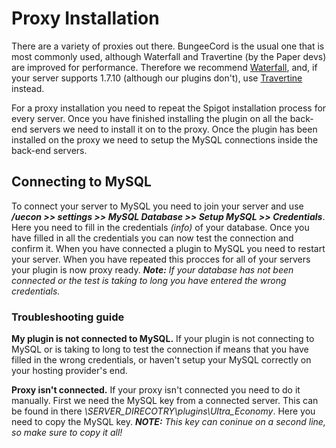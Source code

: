 # Proxy Installation
There are a variety of proxies out there. BungeeCord is the usual one that is most commonly used, although Waterfall and Travertine (by the Paper devs) are improved for performance. Therefore we recommend [Waterfall](https://papermc.io/downloads#Waterfall), and, if your server supports 1.7.10 (although our plugins don't), use [Travertine](https://papermc.io/downloads#Travertine) instead.
<br>

For a proxy installation you need to repeat the Spigot installation process for every server. Once you have finished installing the plugin on all the back-end servers we need to install it on to the proxy.
Once the plugin has been installed on the proxy we need to setup the MySQL connections inside the back-end servers.
<br>

## Connecting to MySQL
To connect your server to MySQL you need to join your server and use ***/uecon >> settings >> MySQL Database >> Setup MySQL >> Credentials***. Here you need to fill in the credentials *(info)* of your database. Once you have filled in all the credentials you can now test the connection and confirm it.
When you have connected a plugin to MySQL you need to restart your server.
When you have repeated this procces for all of your servers your plugin is now proxy ready.
***Note:*** *If your database has not been connected or the test is taking to long you have entered the wrong credentials.*
<br>

### Troubleshooting guide
**My plugin is not connected to MySQL.**
If your plugin is not connecting to MySQL or is taking to long to test the connection if means that you have filled in the wrong credentials, or haven't setup your MySQL correctly on your hosting provider's end.
<br>

**Proxy isn't connected.**
If your proxy isn't connected you need to do it manually.
First we need the MySQL key from a connected server. This can be found in there *\SERVER_DIRECOTRY\plugins\Ultra_Economy*. Here you need to copy the MySQL key.
***NOTE:*** *This key can coninue on a second line, so make sure to copy it all!*
